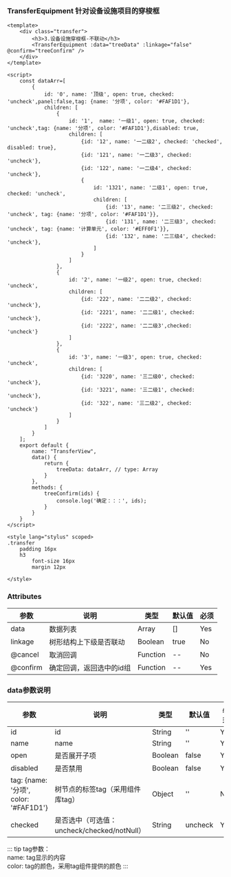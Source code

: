 ### TransferEquipment 针对设备设施项目的穿梭框
<template>
    <div class="transfer">
        <h3>3.设备设施穿梭框-不联动</h3>
        <transferEquipment :data="treeData" :linkage="false" @confirm="treeConfirm" />
    </div>
</template>

<script>
    const dataArr=[
        {
            id: '0', name: '顶级', open: true, checked: 'uncheck',panel:false,tag: {name: '分项', color: '#FAF1D1'},
            children: [
                {
                    id: '1',  name: '一级1', open: true, checked: 'uncheck',tag: {name: '分项', color: '#FAF1D1'},
                    children: [
                        {id: '12', name: '一二级2', checked: 'checked', disabled: true},
                        {id: '121', name: '一二级3', checked: 'uncheck'},
                        {id: '122', name: '一二级4', checked: 'uncheck'},
                        {
                            id: '1321', name: '二级1', open: true, checked: 'uncheck',
                            children: [
                                {id: '13', name: '二三级2', checked: 'uncheck', tag: {name: '分项', color: '#FAF1D1'}},
                                {id: '131', name: '二三级3', checked: 'uncheck', tag: {name: '计算单元', color: '#EFF0F1'}},
                                {id: '132', name: '二三级4', checked: 'uncheck'},
                            ]
                        }
                    ]
                },
                {
                    id: '2', name: '一级2', open: true, checked: 'uncheck', disabled: false,
                    children: [
                        {id: '222', name: '二二级2', checked: 'checked', disabled: true},
                        {id: '2221', name: '二二级1', checked: 'uncheck'},
                        {id: '2222', name: '二二级3',checked: 'uncheck'}
                    ]
                },
                {
                    id: '3', name: '一级3', open: true, checked: 'uncheck',
                    children: [
                        {id: '3220', name: '三二级0', checked: 'uncheck'},
                        {id: '3221', name: '三二级1', checked: 'uncheck'},
                        {id: '322', name: '三二级2', checked: 'uncheck'}
                    ]
                }
            ]
        }
    ];
    export default {
        name: "TransferView",
        data() {
            return {
                treeData: dataArr, // type: Array
            }
        },
        methods: {
            treeConfirm(ids) {
                console.log('确定：：：', ids);
            }
        }
    }
</script>

<style lang="stylus" scoped>
.transfer
    padding 16px
    h3
        font-size 16px
        margin 12px

</style>

```vue
<template>
    <div class="transfer">
        <h3>3.设备设施穿梭框-不联动</h3>
        <TransferEquipment :data="treeData" :linkage="false" @confirm="treeConfirm" />
    </div>
</template>

<script>
    const dataArr=[
        {
            id: '0', name: '顶级', open: true, checked: 'uncheck',panel:false,tag: {name: '分项', color: '#FAF1D1'},
            children: [
                {
                    id: '1',  name: '一级1', open: true, checked: 'uncheck',tag: {name: '分项', color: '#FAF1D1'},disabled: true,
                    children: [
                        {id: '12', name: '一二级2', checked: 'checked', disabled: true},
                        {id: '121', name: '一二级3', checked: 'uncheck'},
                        {id: '122', name: '一二级4', checked: 'uncheck'},
                        {
                            id: '1321', name: '二级1', open: true, checked: 'uncheck',
                            children: [
                                {id: '13', name: '二三级2', checked: 'uncheck', tag: {name: '分项', color: '#FAF1D1'}},
                                {id: '131', name: '二三级3', checked: 'uncheck', tag: {name: '计算单元', color: '#EFF0F1'}},
                                {id: '132', name: '二三级4', checked: 'uncheck'},
                            ]
                        }
                    ]
                },
                {
                    id: '2', name: '一级2', open: true, checked: 'uncheck',
                    children: [
                        {id: '222', name: '二二级2', checked: 'uncheck'},
                        {id: '2221', name: '二二级1', checked: 'uncheck'},
                        {id: '2222', name: '二二级3',checked: 'uncheck'}
                    ]
                },
                {
                    id: '3', name: '一级3', open: true, checked: 'uncheck',
                    children: [
                        {id: '3220', name: '三二级0', checked: 'uncheck'},
                        {id: '3221', name: '三二级1', checked: 'uncheck'},
                        {id: '322', name: '三二级2', checked: 'uncheck'}
                    ]
                }
            ]
        }
    ];
    export default {
        name: "TransferView",
        data() {
            return {
                treeData: dataArr, // type: Array
            }
        },
        methods: {
            treeConfirm(ids) {
                console.log('确定：：：', ids);
            }
        }
    }
</script>

<style lang="stylus" scoped>
.transfer
    padding 16px
    h3
        font-size 16px
        margin 12px

</style>

```

### Attributes

| 参数     | 说明  | 类型    | 默认值  | 必须    |
| ------- | ---- | ------ | ------- | ------ |
| data    | 数据列表 | Array | [] | Yes     |
| linkage    | 树形结构上下级是否联动 | Boolean | true | No     |
| @cancel   | 取消回调 | Function | -- | No     |
| @confirm    | 确定回调，返回选中的id组 | Function | -- | Yes     |


### data参数说明

| 参数     | 说明  | 类型    | 默认值  | 必须    |
| ------- | ---- | ------ | ------- | ------ |
| id    | id | String | '' | Yes     |
| name   | name | String | '' | Yes     |
| open   | 是否展开子项 | Boolean | false | Yes     |
| disabled   | 是否禁用 | Boolean | false | Yes     |
| tag: {name: '分项', color: '#FAF1D1'}   | 树节点的标签tag（采用组件库tag） | Object | '' | No     |
| checked   | 是否选中（可选值：uncheck/checked/notNull） | String | uncheck | Yes     |

::: tip
tag参数：
<br>
name: tag显示的内容
<br>
color: tag的颜色，采用tag组件提供的颜色
:::
